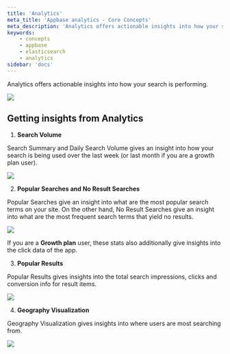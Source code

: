 ```yaml
---
title: 'Analytics'
meta_title: 'Appbase analytics - Core Concepts'
meta_description: 'Analytics offers actionable insights into how your search is performing.'
keywords:
    - concepts
    - appbase
    - elasticsearch
    - analytics
sidebar: 'docs'
---
```


Analytics offers actionable insights into how your search is performing.

![](https://i.imgur.com/IBIBzT5.png)

## Getting insights from Analytics

1. **Search Volume**

Search Summary and Daily Search Volume gives an insight into how your search is being used over the last week (or last month if you are a growth plan user).

![](https://i.imgur.com/weQ8PKc.png)

2. **Popular Searches and No Result Searches**

Popular Searches give an insight into what are the most popular search terms on your site. On the other hand, No Result Searches give an insight into what are the most frequent search terms that yield no results.

![](https://i.imgur.com/mTLaszi.png)

If you are a **Growth plan** user, these stats also additionally give insights into the click data of the app.

3. **Popular Results**

Popular Results gives insights into the total search impressions, clicks and conversion info for result items.

![](https://i.imgur.com/mubAnU3.png)

4. **Geography Visualization**

Geography Visualization gives insights into where users are most searching from.

![](https://i.imgur.com/mZgiAki.png)
